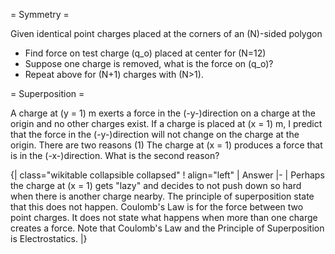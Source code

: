 = Symmetry =

Given identical point charges placed at the corners of an \(N\)-sided polygon
* Find force on test charge \(q_o\) placed at center for \(N=12\)
* Suppose one charge is removed, what is the force on \(q_o\)?
* Repeat above for \(N+1\) charges with \(N>1\).

= Superposition =

A charge at \(y = 1\) m exerts a force in the \(-y-\)direction on a charge at the origin and no other charges exist. If a charge is placed at \(x = 1\) m, I predict that the force in the \(-y-\)direction will not change on the charge at the origin.  There are two reasons (1) The charge at \(x = 1\) produces a force that is in the \(-x-\)direction.  What is the second reason?

{| class="wikitable collapsible collapsed"
! align="left" |&nbsp;Answer
|-
|
Perhaps the charge at \(x = 1\) gets "lazy" and decides to not push down so hard when there is another charge nearby. The principle of superposition state that this does not happen. Coulomb's Law is for the force between two point charges.  It does not state what happens when more than one charge creates a force.  Note that Coulomb's Law and the Principle of Superposition is Electrostatics.
|}

